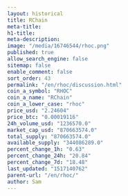 ```yaml
---
layout: historical
title: RChain
meta-title: 
h1-title: 
meta-description: 
image: "/media/16746544/rhoc.png"
published: true
allow_search_engine: false
sitemap: false
enable_comment: false
sort_order: 43
permalink: "/en/rhoc/discussion.html"
coin_a_symbol: "RHOC"
coin_a_name: "RChain"
coin_a_lower_case: "rhoc"
price_usd: "2.24604"
price_btc: "0.00019116"
24h_volume_usd: "1236570.0"
market_cap_usd: "870663574.0"
total_supply: "870663574.0"
available_supply: "344086289.0"
percent_change_1h: "0.63"
percent_change_24h: "20.84"
percent_change_7d: "18.48"
last_updated: "1517140762"
parent-url: "/en/rhoc/"
author: Sam
---
```


